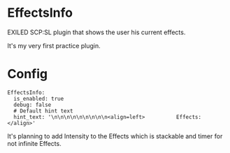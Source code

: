 # EffectsInfo
EXILED SCP:SL plugin that shows the user his current effects.

It's my very first practice plugin.

# Config
```DRS:
EffectsInfo:
  is_enabled: true
  debug: false
  # Default hint text
  hint_text: '\n\n\n\n\n\n\n\n\n<align=left>          Effects:</align>'
  ```

It's planning to add Intensity to the Effects which is stackable and timer for not infinite Effects.
